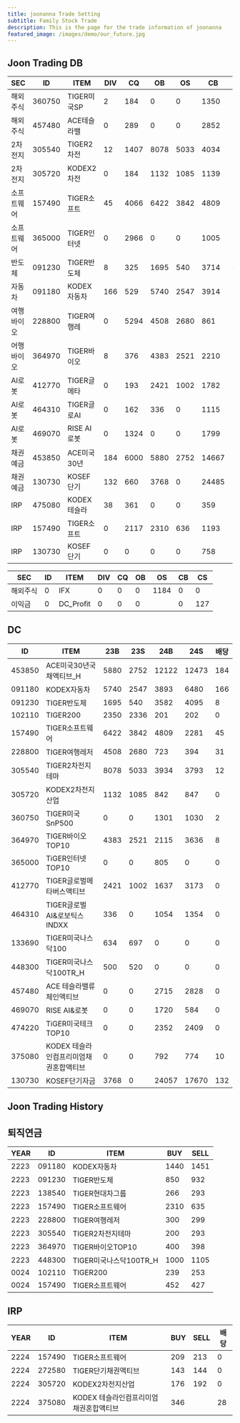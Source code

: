 ```yaml
---
title: joonanna Trade Setting
subtitle: Family Stock Trade
description: This is the page for the trade information of joonanna
featured_image: /images/demo/our_future.jpg
---
```

## Joon Trading DB


|SEC|ID|ITEM |DIV|CQ|OB|OS|CB|CS|
|---|--|-----|---|--|--|--|--|--|
|해외주식|360750|TIGER미국SP|2|184|0|0|1350|1030|
|해외주식|457480|ACE테슬라밸|0|289|0|0|2852|2828|
|2차전지|305540|TIGER2차전|12|1407|8078|5033|4034|3793|
|2차전지|305720|KODEX2차전|0|184|1132|1085|1139|847|
|소프트웨어|157490|TIGER소프트|45|4066|6422|3842|4809|2386|
|소프트웨어|365000|TIGER인터넷|0|2966|0|0|1005|0
|반도체|091230|TIGER반도체|8|325|1695|540|3714|4095|
|자동차|091180|KODEX자동차|166|529|5740|2547|3914|6480|
|여행바이오|228800|TIGER여행레|0|5294|4508|2680|861|394|
|어행바이오|364970|TIGER바이오|8|376|4383|2521|2210|3636|
|AI로봇|412770|TIGER글메타|0|193|2421|1002|1782|3173|
|AI로봇|464310|TIGER글로AI|0|162|336| 0|1115|1354|
|AI로봇|469070|RISE AI로봇|0|1324|0|0|1799|584||
|채권예금|453850|ACE미국30년|184|6000|5880|2752|14667|12900|
|채권예금|130730|KOSEF단기|132|660|3768|0|24485|21393|
|IRP|475080|KODEX테슬라|38|361|0|0|359|0|
|IRP|157490|TIGER소프트|0|2117|2310|636|1193|1168|
|IRP|130730|KOSEF단기|0|0|0|0|758|740|



|SEC|ID|ITEM |DIV|CQ|OB|OS|CB|CS|
|---|--|-----|---|--|--|--|--|--|
|해외주식|0|IFX|0|0|0|1184|0|0|
|이익금|0|DC_Profit|0|0|0||0|127|


## DC
|ID|ITEM |23B|23S|24B|24S|배당|
|--|-----|---|----|---|----|--|
|453850|ACE미국30년국채액티브_H|5880|2752|12122|12473|184|
|091180|KODEX자동차|5740|2547|3893|6480|166|
|091230|TIGER반도체|1695|540|3582|4095|8|
|102110|TIGER200|2350|2336|201|202|0| 
|157490|TIGER소프트웨어|6422|3842|4809|2281|45|
|228800|TIGER여행레저|4508|2680|723|394|31|
|305540|TIGER2차전지테마|8078|5033|3934|3793|12|
|305720|KODEX2차전지산업|1132|1085|842|847|0|
|360750|TIGER미국SnP500|0|0|1301|1030|2|
|364970|TIGER바이오TOP10|4383|2521|2115|3636|8|
|365000|TiGER인터넷TOP10|0|0|805|0|0|
|412770|TIGER글로벌메타버스액티브|2421|1002|1637|3173|0| 
|464310|TIGER글로벌AI&로보틱스INDXX|336| 0|1054|1354|0|
|133690|TIGER미국나스닥100|634|697|0|0|0| 
|448300|TIGER미국나스닥100TR_H|500|520|0|0|0|
|457480|ACE 테슬라밸류체인액티브|0|0|2715|2828|0|
|469070|RISE AI&로봇|0|0|1720|584|0|
|474220|TiGER미국테크TOP10|0|0|2352|2409|0|
|375080|KODEX 테슬라인컴프리미엄채권혼합액티브|0|0|792|774|10|
|130730|KOSEF단기자금|3768|0|24057|17670|132|

## Joon Trading History
## 퇴직연금
|YEAR|ID|ITEM |BUY|SELL|
|----|--|-----|---|----|
|2223|091180|KODEX자동차|1440|1451|
|2223|091230|TIGER반도체|850|932|
|2223|138540|TIGER현대차그룹|266|293|
|2223|157490|TIGER소프트웨어|2310|635|
|2223|228800|TIGER여행레저|300|299|
|2223|305540|TIGER2차전지테마|200|293|
|2223|364970|TIGER바이오TOP10|400|398|
|2223|448300|TIGER미국나스닥100TR_H|1000|1105|
|0024|102110|TIGER200|239|253| 
|0024|157490|TIGER소프트웨어|452|427|

## IRP
|YEAR|ID|ITEM |BUY|SELL|배당|
|----|--|-----|---|----|--|
|2224|157490|TIGER소프트웨어|209|213|0|
|2224|272580|TIGER단기채권액티브|143|144|0| 
|2224|305720|KODEX2차전지산업|176|192|0|
|2224|375080|KODEX 테슬라인컴프리미엄채권혼합액티브|346||28|








